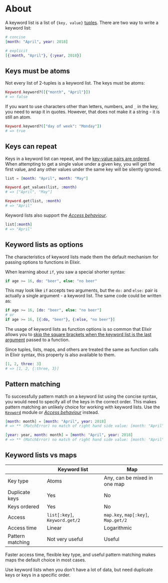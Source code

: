 # About

A keyword list is a list of `{key, value}` [tuples][exercism-tuples]. There are two way to write a keyword list:

```elixir
# concise
[month: "April", year: 2018]

# explicit
[{:month, "April"}, {:year, 2018}]
```

## Keys must be atoms

Not every list of 2-tuples is a keyword list. The keys must be atoms:

```elixir
Keyword.keyword?([{"month", "April"}])
# => false
```

If you want to use characters other than letters, numbers, and `_` in the key, you need to wrap it in quotes. However, that does not make it a string - it is still an atom.

```elixir
Keyword.keyword?(["day of week": "Monday"])
# => true
```

## Keys can repeat

Keys in a keyword list can repeat, and the [key-value pairs are ordered][keyword-duplicate-keys-and-ordering]. When attempting to get a single value under a given key, you will get the first value, and any other values under the same key will be silently ignored.

```elixir
list = [month: "April", month: "May"]

Keyword.get_values(list, :month)
# => ["April", "May"]

Keyword.get(list, :month)
# => "April"
```

Keyword lists also support the [_Access behaviour_][access-behaviour].

```elixir
list[:month]
# => "April"
```

## Keyword lists as options

The characteristics of keyword lists made them the default mechanism for passing options to functions in Elixir.

When learning about `if`, you saw a special shorter syntax:

```elixir
if age >= 16, do: "beer", else: "no beer"
```

This may look like `if` accepts two arguments, but the `do:` and `else:` pair is actually a single argument - a keyword list. The same code could be written as:

```elixir
if age >= 16, [do: "beer", else: "no beer"]
# or
if age >= 16, [{:do, "beer"}, {:else, "no beer"}]
```

The usage of keyword lists as function options is so common that Elixir allows you to [skip the square brackets when the keyword list is the last argument][keyword-call-syntax] passed to a function.

Since tuples, lists, maps, and others are treated the same as function calls in Elixir syntax, this property is also available to them.

```elixir
[1, 2, three: 3]
# => [1, 2, {:three, 3}]
```

## Pattern matching

To successfully pattern match on a keyword list using the concise syntax, you would need to specify all of the keys in the correct order. This makes pattern matching an unlikely choice for working with keyword lists. Use the [`Keyword`][keyword] module or [_Access behaviour_][access-behaviour] instead.

```elixir
[month: month] = [month: "April", year: 2018]
# => ** (MatchError) no match of right hand side value: [month: "April", year: 2018]

[year: year, month: month] = [month: "April", year: 2018]
# => ** (MatchError) no match of right hand side value: [month: "April", year: 2018]
```

## Keyword lists vs maps

|                  | Keyword list                  | Map                                 |
| ---------------- | ----------------------------- | ----------------------------------- |
| Key type         | Atoms                         | Any, can be mixed in one map        |
| Duplicate keys   | Yes                           | No                                  |
| Keys ordered     | Yes                           | No                                  |
| Access           | `list[:key]`, `Keyword.get/2` | `map.key`, `map[:key]`, `Map.get/2` |
| Access time      | Linear                        | Logarithmic                         |
| Pattern matching | Not very useful               | Useful                              |

Faster access time, flexible key type, and useful pattern matching makes maps the default choice in most cases.

Use keyword lists when you don't have a lot of data, but need duplicate keys or keys in a specific order.

[keyword-duplicate-keys-and-ordering]: https://hexdocs.pm/elixir/Keyword.html#module-duplicate-keys-and-ordering
[keyword]: https://hexdocs.pm/elixir/Keyword.html
[access-behaviour]: https://hexdocs.pm/elixir/Access.html
[keyword-call-syntax]: https://hexdocs.pm/elixir/Keyword.html#module-call-syntax
[exercism-tuples]: https://exercism.org/tracks/elixir/concepts/tuples

